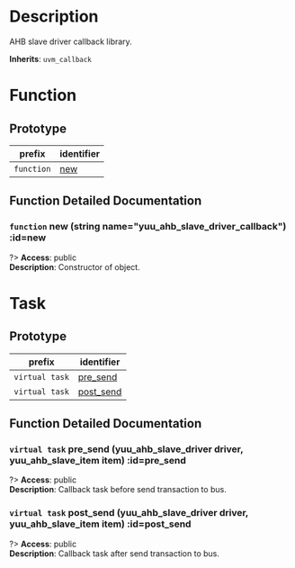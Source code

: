 # Description

AHB slave driver callback library.  

**Inherits**: ``uvm_callback``

# Function

## Prototype

| prefix | identifier |
| - | - |
| `function` | [new](#new) |

## Function Detailed Documentation

### `function` new (string name="yuu_ahb_slave_driver_callback") :id=new

?> **Access**: public  
**Description**: Constructor of object.  


# Task

## Prototype

| prefix | identifier |
| - | - |
| `virtual task` | [pre_send](#pre_send) |
| `virtual task` | [post_send](#post_send) |

## Function Detailed Documentation

### `virtual task` pre_send (yuu_ahb_slave_driver driver, yuu_ahb_slave_item item) :id=pre_send

?> **Access**: public  
**Description**: Callback task before send transaction to bus.  


### `virtual task` post_send (yuu_ahb_slave_driver driver, yuu_ahb_slave_item item) :id=post_send

?> **Access**: public  
**Description**: Callback task after send transaction to bus.  


